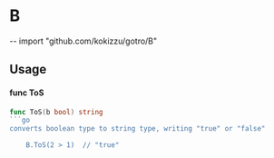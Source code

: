 # B
--
    import "github.com/kokizzu/gotro/B"


## Usage

#### func  ToS

```go
func ToS(b bool) string
```go
converts boolean type to string type, writing "true" or "false"

    B.ToS(2 > 1)  // "true"
